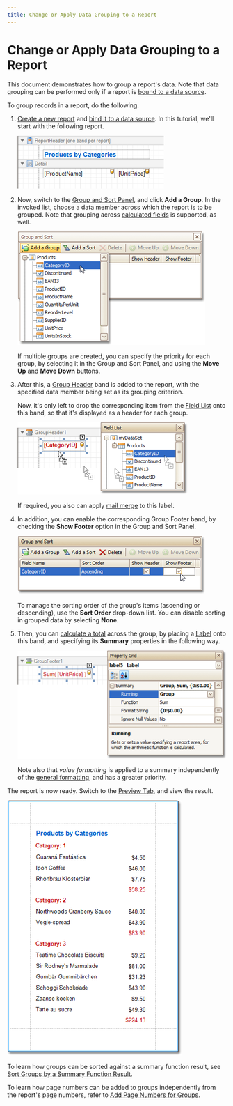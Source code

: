 ```yaml
---
title: Change or Apply Data Grouping to a Report
---
```

# Change or Apply Data Grouping to a Report
This document demonstrates how to group a report's data. Note that data grouping can be performed only if a report is [bound to a data source](../../../../../interface-elements-for-desktop/articles/report-designer/report-designer-for-winforms/create-reports/binding-a-report-to-data.md).

To group records in a report, do the following.
1. [Create a new report](../../../../../interface-elements-for-desktop/articles/report-designer/report-designer-for-winforms/create-reports/basic-operations/create-a-new-report.md) and [bind it to a data source](../../../../../interface-elements-for-desktop/articles/report-designer/report-designer-for-winforms/create-reports/binding-a-report-to-data.md). In this tutorial, we'll start with the following report.
	
	![RD_HowTo_GroupData_0](../../../../images/Img8449.png)
2. Now, switch to the [Group and Sort Panel](../../../../../interface-elements-for-desktop/articles/report-designer/report-designer-for-winforms/report-designer-reference/report-designer-ui/group-and-sort-panel.md), and click **Add a Group**. In the invoked list, choose a data member across which the report is to be grouped. Note that grouping across [calculated fields](../../../../../interface-elements-for-desktop/articles/report-designer/report-designer-for-winforms/report-editing-basics/add-calculated-fields-to-a-report.md) is supported, as well.
	
	![RD_HowTo_GroupData_1](../../../../images/Img8450.png)
	
	If multiple groups are created, you can specify the priority for each group, by selecting it in the Group and Sort Panel, and using the **Move Up** and **Move Down** buttons.
3. After this, a [Group Header](../../../../../interface-elements-for-desktop/articles/report-designer/report-designer-for-winforms/report-designer-reference/report-bands/grouping-bands.md) band is added to the report, with the specified data member being set as its grouping criterion.
	
	Now, it's only left to drop the corresponding item from the [Field List](../../../../../interface-elements-for-desktop/articles/report-designer/report-designer-for-winforms/report-designer-reference/report-designer-ui/field-list.md) onto this band, so that it's displayed as a header for each group.
	
	![RD_HowTo_GroupData_2](../../../../images/Img8451.png)
	
	If required, you also can apply [mail merge](../../../../../interface-elements-for-desktop/articles/report-designer/report-designer-for-winforms/report-editing-basics/use-mail-merge-in-report-elements.md) to this label.
4. In addition, you can enable the corresponding Group Footer band, by checking the **Show Footer** option in the Group and Sort Panel.
	
	![RD_HowTo_GroupData_1a](../../../../images/Img11127.png)
	
	To manage the sorting order of the group's items (ascending or descending), use the **Sort Order** drop-down list. You can disable sorting in grouped data by selecting **None**.
5. Then, you can [calculate a total](../../../../../interface-elements-for-desktop/articles/report-designer/report-designer-for-winforms/report-editing-basics/add-totals-to-a-report.md) across the group, by placing a [Label](../../../../../interface-elements-for-desktop/articles/report-designer/report-designer-for-winforms/report-designer-reference/report-controls/label.md) onto this band, and specifying its **Summary** properties in the following way.
	
	![RD_HowTo_GroupData_3](../../../../images/Img8452.png)
	
	Note also that _value formatting_ is applied to a summary independently of the [general formatting](../../../../../interface-elements-for-desktop/articles/report-designer/report-designer-for-winforms/report-editing-basics/change-value-formatting-of-report-elements.md), and has a greater priority.

The report is now ready. Switch to the [Preview Tab](../../../../../interface-elements-for-desktop/articles/report-designer/report-designer-for-winforms/report-designer-reference/report-designer-ui/preview-tab.md), and view the result.

![RD_HowTo_GroupData_4](../../../../images/Img8454.png)

To learn how groups can be sorted against a summary function result, see [Sort Groups by a Summary Function Result](../../../../../interface-elements-for-desktop/articles/report-designer/report-designer-for-winforms/create-reports/miscellaneous/sort-groups-by-a-summary-function-result.md).

To learn how page numbers can be added to groups independently from the report's page numbers, refer to [Add Page Numbers for Groups](../../../../../interface-elements-for-desktop/articles/report-designer/report-designer-for-winforms/create-reports/miscellaneous/add-page-numbers-for-groups.md).